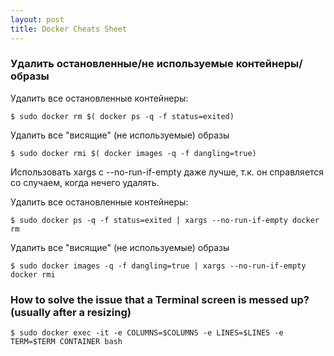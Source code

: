 ```yaml
---
layout: post
title: Docker Cheats Sheet
---
```

### Удалить остановленные/не используемые контейнеры/образы
Удалить все остановленные контейнеры:
```
$ sudo docker rm $( docker ps -q -f status=exited)
```

Удалить все "висящие" (не используемые) образы
```
$ sudo docker rmi $( docker images -q -f dangling=true)
```

Использовать xargs с --no-run-if-empty даже лучше, т.к. он справляется со случаем, когда нечего удалять.

Удалить все остановленные контейнеры:
```
$ sudo docker ps -q -f status=exited | xargs --no-run-if-empty docker rm
```
Удалить все "висящие" (не используемые) образы
```
$ sudo docker images -q -f dangling=true | xargs --no-run-if-empty docker rmi
```
### How to solve the issue that a Terminal screen is messed up? (usually after a resizing)
```
$ sudo docker exec -it -e COLUMNS=$COLUMNS -e LINES=$LINES -e TERM=$TERM CONTAINER bash
```
